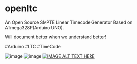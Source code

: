 # openltc
An Open Source SMPTE Linear Timecode Generator Based on ATmega328P(Arduino UNO).

Will document better when we understand better!
 
#Arduino #LTC #TimeCode
 
![image](https://github.com/lydasia/openltc/raw/main/images/v0_0_1_pic_01.jpg)
![image](https://github.com/lydasia/openltc/raw/main/images/v0_0_1_sc_01.jpg)
[![IMAGE ALT TEXT HERE](https://img.youtube.com/vi/FPzze3i_KXw/0.jpg)](https://www.youtube.com/watch?v=FPzze3i_KXw)
